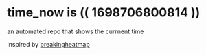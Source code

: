 # time_now is (( 1698706800814 ))

an automated repo that shows the currnent time

inspired by [breakingheatmap](https://github.com/breakingheatmap/breakingheatmap)